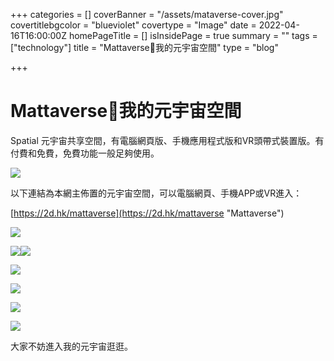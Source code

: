 +++
categories = []
coverBanner = "/assets/mataverse-cover.jpg"
covertitlebgcolor = "blueviolet"
covertype = "Image"
date = 2022-04-16T16:00:00Z
homePageTitle = []
isInsidePage = true
summary = ""
tags = ["technology"]
title = "Mattaverse🌌我的元宇宙空間"
type = "blog"

+++
# Mattaverse🌌我的元宇宙空間

Spatial 元宇宙共享空間，有電腦網頁版、手機應用程式版和VR頭帶式裝置版。有付費和免費，免費功能一般足夠使用。

![](/assets/snipaste_2022-04-17_15-10-01.jpg)

以下連結為本網主佈置的元宇宙空間，可以電腦網頁、手機APP或VR進入：

[https://2d.hk/mattaverse](https://2d.hk/mattaverse "Mattaverse")

![](/assets/snipaste_2022-05-17_19-28-39.png)

![](/assets/snipaste_2022-05-17_19-22-46.png)![](/assets/snipaste_2022-05-17_19-23-26.png)

![](/assets/snipaste_2022-05-17_19-24-21.png)

![](/assets/snipaste_2022-05-17_19-25-49.png)

![](/assets/snipaste_2022-05-17_19-24-58.png)

![](/assets/snipaste_2022-05-17_19-22-07.png)

大家不妨進入我的元宇宙逛逛。